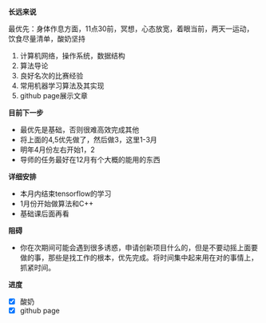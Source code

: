 **长远来说**

最优先：身体作息方面，11点30前，冥想，心态放宽，着眼当前，两天一运动，饮食尽量清单，酸奶坚持

1. 计算机网络，操作系统，数据结构
2. 算法导论
3. 良好名次的比赛经验
4. 常用机器学习算法及其实现
5. github page展示文章


**目前下一步**

- 最优先是基础，否则很难高效完成其他
- 将上面的4,5优先做了，然后做3，这里1-3月
- 明年4月份左右开始1，2
- 导师的任务最好在12月有个大概的能用的东西


**详细安排**

- 本月内结束tensorflow的学习
- 1月份开始做算法和C++
- 基础课后面再看

**阻碍**

- 你在次期间可能会遇到很多诱惑，申请创新项目什么的，但是不要动摇上面要做的事，那些是找工作的根本，优先完成。将时间集中起来用在对的事情上，抓紧时间。

**进度**

- [x] 酸奶
- [x] github page
